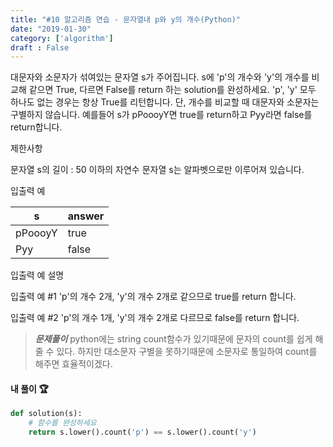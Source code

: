 ```yaml
---
title: "#10 알고리즘 연습 - 문자열내 p와 y의 개수(Python)"
date: "2019-01-30"
category: ['algorithm']
draft : False
---
```



대문자와 소문자가 섞여있는 문자열 s가 주어집니다. 
s에 'p'의 개수와 'y'의 개수를 비교해 같으면 True, 
다르면 False를 return 하는 solution를 완성하세요. 
'p', 'y' 모두 하나도 없는 경우는 항상 True를 리턴합니다. 
단, 개수를 비교할 때 대문자와 소문자는 구별하지 않습니다.
예를들어 s가 pPoooyY면 true를 return하고 Pyy라면 false를 return합니다.


제한사항

문자열 s의 길이 : 50 이하의 자연수
문자열 s는 알파벳으로만 이루어져 있습니다.


입출력 예

|s	|answer|
|-|-|
|pPoooyY|	true|
|Pyy|	false|


입출력 예 설명

입출력 예 #1
'p'의 개수 2개, 'y'의 개수 2개로 같으므로 true를 return 합니다.

입출력 예 #2
'p'의 개수 1개, 'y'의 개수 2개로 다르므로 false를 return 합니다.


>__*문제풀이*__
python에는 string count함수가 있기때문에 문자의 count를 쉽게 해줄 수 있다.
하지만 대소문자 구별을 못하기때문에 소문자로 통일하여 count를 해주면 효율적이겠다.


#### 내 풀이 🏆
```python
def solution(s):
    # 함수를 완성하세요
    return s.lower().count('p') == s.lower().count('y')
```